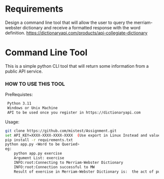 # Requirements
Design a command line tool that will allow the user to query the merriam-webster dictionary and receive a formatted response with the word definition.
https://dictionaryapi.com/products/api-collegiate-dictionary

# Command Line Tool
This is a simple python CLI tool that will return some information from a public API service.

### HOW TO USE THIS TOOL
PreRequistes:
```bash
 Python 3.11
 Windows or Unix Machine
 API to be used once you register in https://dictionaryapi.com
```
Usage:
```bash
git clone https://github.com/mistest/Assignment.git
set API_KEY=XXXX-XXXX-XXXX-XXXX  (Use export in Linux Instead and value should used as Secret/Masked if needs to be used in Pipelines)
pip install -r requirements.txt
python app.py <Word to be Queried>
eg:
    python app.py exercise
    Argument List: exercise
    INFO:root:Connecting to Merriam-Webster Dictionary
    INFO:root:Connection successful to MW
    Result of exercise in Merriam-Webster Dictionary is:  the act of putting into use, action, or practice
```